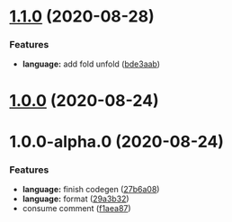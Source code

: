 # [1.1.0](https://github.com/tqma113/graph-test-language/compare/v1.0.0...v1.1.0) (2020-08-28)


### Features

* **language:** add fold unfold ([bde3aab](https://github.com/tqma113/graph-test-language/commit/bde3aab8cf0ca0cf062053766089eb8e81d31e0f))



# [1.0.0](https://github.com/tqma113/graph-test-language/compare/v1.0.0-alpha.0...v1.0.0) (2020-08-24)



# 1.0.0-alpha.0 (2020-08-24)


### Features

* **language:** finish codegen ([27b6a08](https://github.com/tqma113/graph-test-language/commit/27b6a081c59c7895032cf27b666998cc584e6641))
* **language:** format ([29a3b32](https://github.com/tqma113/graph-test-language/commit/29a3b327ebd4dd5061d0d1142ddc468f46feaee3))
* consume comment ([f1aea87](https://github.com/tqma113/graph-test-language/commit/f1aea872e887f41b3c51a3f005bd071b78c3fca0))




